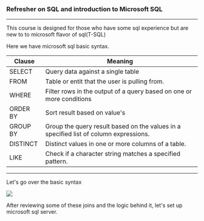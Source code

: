 ###                                                          Refresher on SQL and introduction to Microsoft SQL

---
This course is designed for those who have some sql experience but are new to to microsoft flavor of sql(T-SQL) 

Here we have microsoft sql basic syntax.

|Clause | Meaning   | 
|---|---|
| SELECT| Query data against a single table  |
|  FROM |  Table or entit that the user is pulling from. |
|  WHERE|  Filter rows in the output of a query based on one or more conditions |
|ORDER BY| Sort result based on value's |
|GROUP BY| Group the query result based on the values in a specified list of column expressions.|
|DISTINCT| Distinct values in one or more columns of a table.|
|LIKE| Check if a character string matches a specified pattern.|




---
Let's go over the basic syntax 

![](https://stevestedman.com/wp-content/uploads/TSqlJoinTypePoster.png)



After reviewing some of these joins and the logic behind it, let's set up microsoft sql server.

